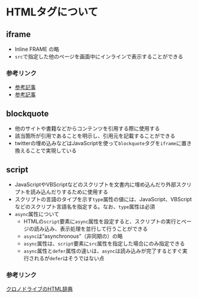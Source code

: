 # HTMLタグについて

## iframe
- Inline FRAME の略
- `src`で指定した他のページを画面中にインラインで表示することができる
### 参考リンク
- [参考記事](https://www.tohoho-web.com/html/iframe.htm)
- [参考記事](https://developer.mozilla.org/ja/docs/Web/HTML/Element/iframe)

## blockquote
- 他のサイトや書籍などからコンテンツを引用する際に使用する
- 該当箇所が引用であることを明示し、引用元を記載することができる
- twitterの埋め込みなどはJavaScriptを使って`blockquote`タグを`iframe`に置き換えることで実現している

## script
- JavaScriptやVBScriptなどのスクリプトを文書内に埋め込んだり外部スクリプトを読み込んだりするために使用する
- スクリプトの言語のタイプを示す`type`属性の値には、JavaScript、VBScriptなどのスクリプト言語名を指定する。なお、`type`属性は必須
- `async`属性について
  - HTMLの`script`要素に`async`属性を設定すると、スクリプトの実行とページの読み込み、表示処理を並行して行うことができる
  - `async`は“asynchronous”（非同期の）の略
  - `async`属性は、`script`要素に`src`属性を指定した場合にのみ指定できる
  - `async`属性と`defer`属性の違いは、`async`は読み込みが完了するとすぐ実行されるが`defer`はそうではない点
### 参考リンク
[クロノドライブのHTML辞典](https://html-coding.co.jp/annex/dictionary/html/script/)
